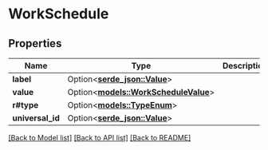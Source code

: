 # WorkSchedule

## Properties

Name | Type | Description | Notes
------------ | ------------- | ------------- | -------------
**label** | Option<[**serde_json::Value**](.md)> |  | [optional]
**value** | Option<[**models::WorkScheduleValue**](WorkSchedule_value.md)> |  | [optional]
**r#type** | Option<[**models::TypeEnum**](TypeEnum.md)> |  | [optional]
**universal_id** | Option<[**serde_json::Value**](.md)> |  | [optional]

[[Back to Model list]](../README.md#documentation-for-models) [[Back to API list]](../README.md#documentation-for-api-endpoints) [[Back to README]](../README.md)


